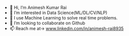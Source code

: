 - 👋 Hi, I’m Animesh Kumar Rai
- 👀 I’m interested in Data Science(ML/DL/CV/NLP)
- 🌱 I use Machine Learning to solve real time problems.
- 💞️ I’m looking to collaborate on Github
- 📫 Reach me at-> www.linkedin.com/in/animesh-rai8935

<!---
animesh-rai/animesh-rai is a ✨ special ✨ repository because its `README.md` (this file) appears on your GitHub profile.
You can click the Preview link to take a look at your changes.
--->
